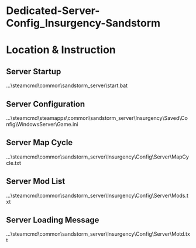 # Dedicated-Server-Config_Insurgency-Sandstorm
# Location & Instruction

## Server Startup
...\steamcmd\common\sandstorm_server\start.bat
## Server Configuration
...\steamcmd\steamapps\common\sandstorm_server\Insurgency\Saved\Config\WindowsServer\Game.ini
## Server Map Cycle
...\steamcmd\common\sandstorm_server\Insurgency\Config\Server\MapCycle.txt
## Server Mod List
...\steamcmd\common\sandstorm_server\Insurgency\Config\Server\Mods.txt
## Server Loading Message
...\steamcmd\common\sandstorm_server\Insurgency\Config\Server\Motd.txt
